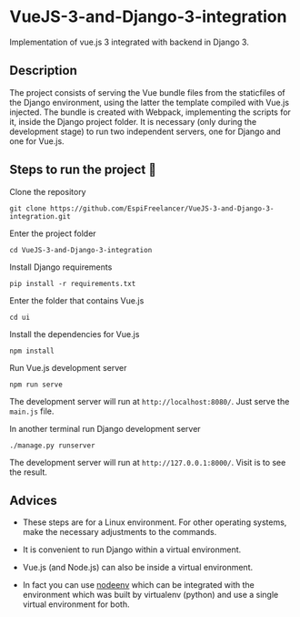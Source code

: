 # VueJS-3-and-Django-3-integration
Implementation of vue.js 3 integrated with backend in Django 3.

## Description
The project consists of serving the Vue bundle files from the staticfiles of the Django environment, using the latter the template compiled with Vue.js injected.
The bundle is created with Webpack, implementing the scripts for it, inside the Django project folder. It is necessary (only during the development stage) to run two independent servers, one for Django and one for Vue.js.

## Steps to run the project 🚀

Clone the repository
```
git clone https://github.com/EspiFreelancer/VueJS-3-and-Django-3-integration.git
```

Enter the project folder
```
cd VueJS-3-and-Django-3-integration
```

Install Django requirements
```
pip install -r requirements.txt
```

Enter the folder that contains Vue.js
```
cd ui
```

Install the dependencies for Vue.js
```
npm install
```

Run Vue.js development server
```
npm run serve
```
The development server will run at `http://localhost:8080/`. Just serve the `main.js` file.

In another terminal run Django development server
```
./manage.py runserver
```
The development server will run at `http://127.0.0.1:8000/`. Visit is to see the result.

## Advices
- These steps are for a Linux environment. For other operating systems, make the necessary adjustments to the commands.

- It is convenient to run Django within a virtual environment.

- Vue.js (and Node.js) can also be inside a virtual environment. 

- In fact you can use [nodeenv](https://pypi.org/project/nodeenv/) which can be integrated with the environment which was built by virtualenv (python) and use a single virtual environment for both.